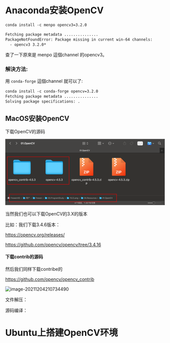 

# Anaconda安装OpenCV



```
conda install -c menpo opencv3=3.2.0
```

```
Fetching package metadata ...............
PackageNotFoundError: Package missing in current win-64 channels:
  - opencv3 3.2.0*
```

查了一下原來是 menpo 這個channel 的opencv3。

### 解決方法:

用 `conda-forge` 這個channel 就可以了:

```
conda install -c conda-forge opencv=3.2.0
Fetching package metadata ...............
Solving package specifications: .

```





## MacOS安装OpenCV

下载OpenCV的源码

![image-20211204210055512](images/02.OpenCV%E7%8E%AF%E5%A2%83%E6%90%AD%E5%BB%BA/image-20211204210055512.png)

当然我们也可以下载OpenCV的3.X的版本

比如：我们下载3.4.6版本：

https://opencv.org/releases/

https://github.com/opencv/opencv/tree/3.4.16

#### 下载contrib的源码

然后我们同样下载contribe的

https://github.com/opencv/opencv_contrib

![image-20211204210734490](https://gitee.com/frewen1225/ImageUploader/raw/master/img/202112042107232.png)

文件解压：



源码编译：





# Ubuntu上搭建OpenCV环境

















